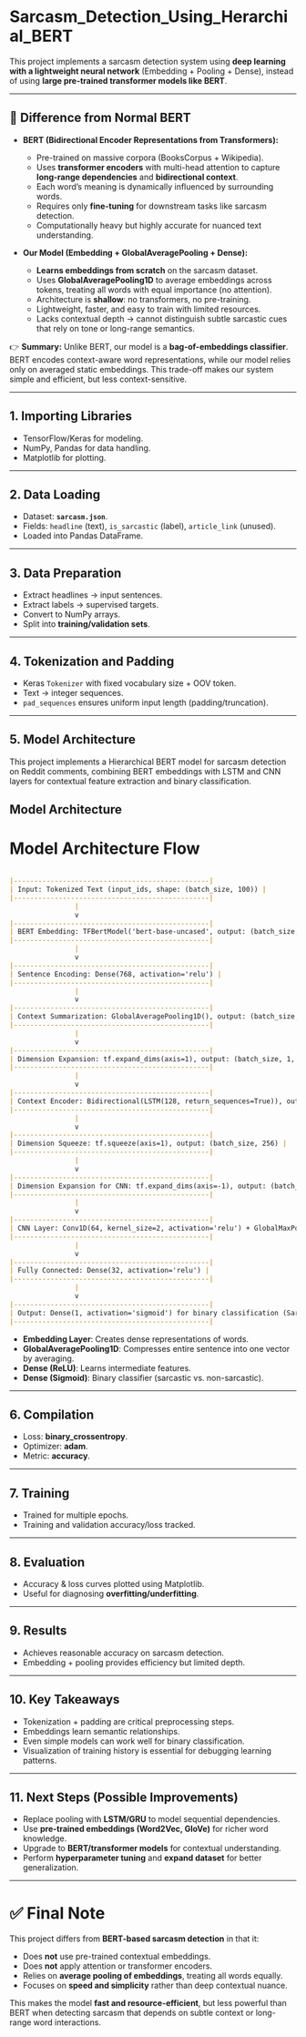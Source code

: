 # Sarcasm_Detection_Using_Herarchial_BERT

This project implements a sarcasm detection system using **deep learning with a lightweight neural network** (Embedding + Pooling + Dense), instead of using **large pre-trained transformer models like BERT**.  

---

## 🔑 Difference from Normal BERT  
- **BERT (Bidirectional Encoder Representations from Transformers):**  
  - Pre-trained on massive corpora (BooksCorpus + Wikipedia).  
  - Uses **transformer encoders** with multi-head attention to capture **long-range dependencies** and **bidirectional context**.  
  - Each word’s meaning is dynamically influenced by surrounding words.  
  - Requires only **fine-tuning** for downstream tasks like sarcasm detection.  
  - Computationally heavy but highly accurate for nuanced text understanding.  

- **Our Model (Embedding + GlobalAveragePooling + Dense):**  
  - **Learns embeddings from scratch** on the sarcasm dataset.  
  - Uses **GlobalAveragePooling1D** to average embeddings across tokens, treating all words with equal importance (no attention).  
  - Architecture is **shallow**: no transformers, no pre-training.  
  - Lightweight, faster, and easy to train with limited resources.  
  - Lacks contextual depth → cannot distinguish subtle sarcastic cues that rely on tone or long-range semantics.  

👉 **Summary:** Unlike BERT, our model is a **bag-of-embeddings classifier**. BERT encodes context-aware word representations, while our model relies only on averaged static embeddings. This trade-off makes our system simple and efficient, but less context-sensitive.  

---

## 1. Importing Libraries  
- TensorFlow/Keras for modeling.  
- NumPy, Pandas for data handling.  
- Matplotlib for plotting.  

---

## 2. Data Loading  
- Dataset: **`sarcasm.json`**.  
- Fields: `headline` (text), `is_sarcastic` (label), `article_link` (unused).  
- Loaded into Pandas DataFrame.  

---

## 3. Data Preparation  
- Extract headlines → input sentences.  
- Extract labels → supervised targets.  
- Convert to NumPy arrays.  
- Split into **training/validation sets**.  

---

## 4. Tokenization and Padding  
- Keras `Tokenizer` with fixed vocabulary size + OOV token.  
- Text → integer sequences.  
- `pad_sequences` ensures uniform input length (padding/truncation).  

---

## 5. Model Architecture  


This project implements a Hierarchical BERT model for sarcasm detection on Reddit comments, combining BERT embeddings with LSTM and CNN layers for contextual feature extraction and binary classification.

## Model Architecture

# Model Architecture Flow

```markdown

|------------------------------------------------|
| Input: Tokenized Text (input_ids, shape: (batch_size, 100)) |
|------------------------------------------------|
                |                
                v                
|------------------------------------------------|
| BERT Embedding: TFBertModel('bert-base-uncased', output: (batch_size, 100, 768)) |
|------------------------------------------------|
                |                
                v                
|------------------------------------------------|
| Sentence Encoding: Dense(768, activation='relu') |
|------------------------------------------------|
                |                
                v                
|------------------------------------------------|
| Context Summarization: GlobalAveragePooling1D(), output: (batch_size, 768) |
|------------------------------------------------|
                |                
                v                
|------------------------------------------------|
| Dimension Expansion: tf.expand_dims(axis=1), output: (batch_size, 1, 768) |
|------------------------------------------------|
                |                
                v                
|------------------------------------------------|
| Context Encoder: Bidirectional(LSTM(128, return_sequences=True)), output: (batch_size, 1, 256) |
|------------------------------------------------|
                |                
                v                
|------------------------------------------------|
| Dimension Squeeze: tf.squeeze(axis=1), output: (batch_size, 256) |
|------------------------------------------------|
                |                
                v                
|------------------------------------------------|
| Dimension Expansion for CNN: tf.expand_dims(axis=-1), output: (batch_size, 256, 1) |
|------------------------------------------------|
                |                
                v                
|------------------------------------------------|
| CNN Layer: Conv1D(64, kernel_size=2, activation='relu') + GlobalMaxPooling1D(), output: (batch_size, 64) |
|------------------------------------------------|
                |                
                v                
|------------------------------------------------|
| Fully Connected: Dense(32, activation='relu') |
|------------------------------------------------|
                |                
                v                
|------------------------------------------------|
| Output: Dense(1, activation='sigmoid') for binary classification (Sarcasm: 1, Non: 0) |
|------------------------------------------------|

```

- **Embedding Layer**: Creates dense representations of words.  
- **GlobalAveragePooling1D**: Compresses entire sentence into one vector by averaging.  
- **Dense (ReLU)**: Learns intermediate features.  
- **Dense (Sigmoid)**: Binary classifier (sarcastic vs. non-sarcastic).  

---

## 6. Compilation  
- Loss: **binary_crossentropy**.  
- Optimizer: **adam**.  
- Metric: **accuracy**.  

---

## 7. Training  
- Trained for multiple epochs.  
- Training and validation accuracy/loss tracked.  

---

## 8. Evaluation  
- Accuracy & loss curves plotted using Matplotlib.  
- Useful for diagnosing **overfitting/underfitting**.  

---

## 9. Results  
- Achieves reasonable accuracy on sarcasm detection.  
- Embedding + pooling provides efficiency but limited depth.  

---

## 10. Key Takeaways  
- Tokenization + padding are critical preprocessing steps.  
- Embeddings learn semantic relationships.  
- Even simple models can work well for binary classification.  
- Visualization of training history is essential for debugging learning patterns.  

---

## 11. Next Steps (Possible Improvements)  
- Replace pooling with **LSTM/GRU** to model sequential dependencies.  
- Use **pre-trained embeddings (Word2Vec, GloVe)** for richer word knowledge.  
- Upgrade to **BERT/transformer models** for contextual understanding.  
- Perform **hyperparameter tuning** and **expand dataset** for better generalization.  

---

# ✅ Final Note  
This project differs from **BERT-based sarcasm detection** in that it:  
- Does **not** use pre-trained contextual embeddings.  
- Does **not** apply attention or transformer encoders.  
- Relies on **average pooling of embeddings**, treating all words equally.  
- Focuses on **speed and simplicity** rather than deep contextual nuance.  

This makes the model **fast and resource-efficient**, but less powerful than BERT when detecting sarcasm that depends on subtle context or long-range word interactions.  
